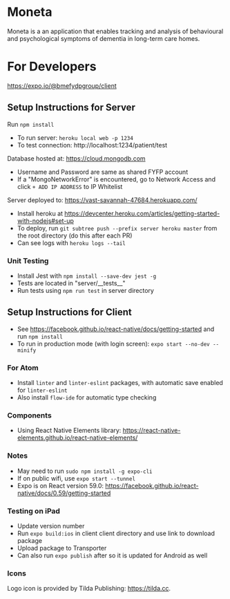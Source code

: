 # Moneta
Moneta is a an application that enables tracking and analysis of behavioural and psychological symptoms of dementia in long-term care homes.

# For Developers
https://expo.io/@bmefydpgroup/client

## Setup Instructions for Server
Run `npm install`

* To run server: `heroku local web -p 1234`
* To test connection: http://localhost:1234/patient/test

Database hosted at: https://cloud.mongodb.com

* Username and Password are same as shared FYFP account
* If a "MongoNetworkError" is encountered, go to Network Access and click `+ ADD IP ADDRESS` to IP Whitelist

Server deployed to: https://vast-savannah-47684.herokuapp.com/

* Install heroku at https://devcenter.heroku.com/articles/getting-started-with-nodejs#set-up
* To deploy, run `git subtree push --prefix server heroku master` from the root directory (do this after each PR)
* Can see logs with `heroku logs --tail`

### Unit Testing
* Install Jest with `npm install --save-dev jest -g`
* Tests are located in "server/\_\_tests\_\_"
* Run tests using `npm run test` in server directory

## Setup Instructions for Client
* See https://facebook.github.io/react-native/docs/getting-started and run `npm install`
* To run in production mode (with login screen): `expo start --no-dev --minify`

### For Atom
 * Install `linter` and `linter-eslint` packages, with automatic save enabled for `linter-eslint`
 * Also install `flow-ide` for automatic type checking

### Components
 * Using React Native Elements library: https://react-native-elements.github.io/react-native-elements/

### Notes
  * May need to run `sudo npm install -g expo-cli`
  * If on public wifi, use `expo start --tunnel`
  * Expo is on React version 59.0: https://facebook.github.io/react-native/docs/0.59/getting-started

### Testing on iPad
  * Update version number
  * Run `expo build:ios` in client client directory and use link to download package
  * Upload package to Transporter
  * Can also run `expo publish` after so it is updated for Android as well

### Icons
Logo icon is provided by Tilda Publishing: https://tilda.cc.
